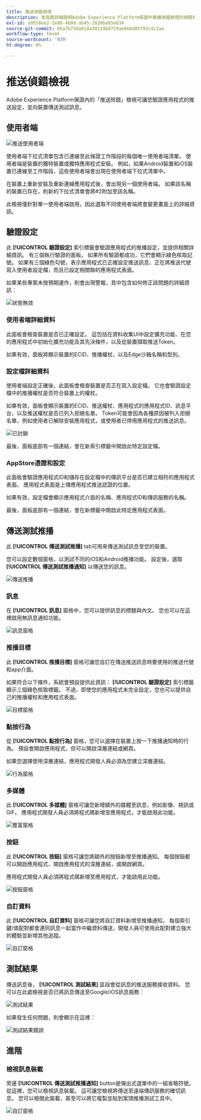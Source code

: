 ```yaml
---
title: 推送偵錯檢視
description: 本指南詳細說明Adobe Experience Platform保證中推播偵錯檢視的相關資訊。
exl-id: a9558ee2-2e80-4b0d-ab45-2020be85e634
source-git-commit: 05a7b73da610a30119b4719ae6b6d85f93cdc2ae
workflow-type: tm+mt
source-wordcount: '939'
ht-degree: 0%

---
```


# 推送偵錯檢視

Adobe Experience Platform保證內的「推送除錯」檢視可讓您驗證應用程式的推送設定，並向裝置傳送測試訊息。

## 使用者端

![推送使用者端](./images/push-debug-view/clients.png)

使用者端下拉式清單包含已連線至此保證工作階段的每個唯一使用者端清單。 使用者端是裝置的獨特裝置或獨特應用程式安裝。 例如，如果Android裝置和iOS裝置已連線至工作階段，這些使用者端會出現在使用者端下拉式清單中。

在裝置上重新安裝及重新連線應用程式後，會出現另一個使用者端。 如果該名稱的裝置已存在，則新的下拉式清單會將#2附加至該名稱。

此檢視僅針對單一使用者端啟用，因此選取不同使用者端將會變更畫面上的詳細資訊。

## 驗證設定

此 **[!UICONTROL 驗證設定]** 索引標籤會驗證應用程式的推播設定，並提供相關詳細資訊。 有三個執行驗證的面板。 如果所有驗證都成功，它們會顯示綠色核取記號。 如果有三個綠色勾號，表示應用程式已正確設定推送訊息、正在將推送代號寫入使用者設定檔，而且已設定相關聯的應用程式表面。

如果某些專案未按預期運作，則會出現警報，其中包含如何修正該問題的詳細資訊：

![狀態無效](./images/push-debug-view/invalid-state.png)

### 使用者端詳細資料

此面板會檢查裝置是否已正確設定。 這包括在資料收集UI中設定擴充功能、在您的應用程式中初始化擴充功能及其先決條件，以及從裝置擷取推送Token。

如果有效，面板將顯示裝置的ECID、推播權杖，以及Edge沙箱名稱和型別。

### 設定檔詳細資料

使用者端設定正確後，此面板會檢查裝置是否正在寫入設定檔。 它也會驗證設定檔中的推播權杖是否符合裝置上的權杖。

如果有效，面板會顯示裝置的ECID、推送權杖、應用程式的應用程式ID、訊息平台，以及推送權杖是否已列入拒絕名單。 Token可能會因為各種原因被列入拒絕名單，例如使用者已解除安裝應用程式，或使用者已停用應用程式的推送訊息。

![已封鎖](./images/push-debug-view/deny-list-blocked.png)

最後，面板底部有一個連結，會在新索引標籤中開啟此特定設定檔。

### AppStore憑證和設定

此面板會驗證應用程式ID和儲存在設定檔中的傳訊平台是否已建立相符的應用程式表面。 應用程式表面是上傳應用程式推送認證的位置。

如果有效，設定檔會顯示應用程式介面的名稱、應用程式ID和傳訊服務的名稱。

最後，面板底部有一個連結，會在新標籤中開啟此特定應用程式表面。

## 傳送測試推播

此 **[!UICONTROL 傳送測試推播]** tab可用來傳送測試訊息至您的裝置。

您可以設定數個窗格，以測試不同的iOS和Android推播功能。 設定後，選取 **[!UICONTROL 傳送測試推播通知]** 以傳送您的訊息。

![傳送推播](./images/push-debug-view/send.png)

### 訊息

在 **[!UICONTROL 訊息]** 窗格中，您可以提供訊息的標題與內文。 您也可以在這裡啟用無訊息通知功能。

![訊息窗格](./images/push-debug-view/message-pane.png)

### 推播目標

此 **[!UICONTROL 推播目標]** 窗格可讓您自訂在傳送推送訊息時要使用的推送代號和app介面。

如果符合以下條件，系統會預設提供此資訊： **[!UICONTROL 驗證設定]** 索引標籤顯示三個綠色核取標籤。 不過，即使您的應用程式未完全設定，您也可以提供自己的推播權杖和應用程式表面。

![目標窗格](./images/push-debug-view/target-pane.png)

### 點按行為

從 **[!UICONTROL 點按行為]** 窗格，您可以選擇在裝置上按一下推播通知時的行為。 預設會開啟應用程式，但可以開啟深層連結或網頁。

如果您選擇使用深層連結，應用程式開發人員必須為您建立深層連結。

![行為窗格](./images/push-debug-view/click-behavior.png)

### 多媒體

此 **[!UICONTROL 多媒體]** 窗格可讓您新增額外的媒體至訊息，例如影像、視訊或GIF。 應用程式開發人員必須將程式碼新增至應用程式，才能啟用此功能。

![豐富窗格](./images/push-debug-view/rich-pane.png)

### 按鈕

此 **[!UICONTROL 按鈕]** 窗格可讓您將額外的按鈕新增至推播通知。 每個按鈕都可以開啟應用程式、開啟應用程式的深層連結，或開啟網頁。

應用程式開發人員必須將程式碼新增至應用程式，才能啟用此功能。

![按鈕窗格](./images/push-debug-view/buttons-pane.png)

### 自訂資料

此 **[!UICONTROL 自訂資料]** 窗格可讓您將自訂資料新增至推播通知。 每個索引鍵/值配對都會連同訊息一起當作中繼資料傳送，開發人員可使用此配對建立強大的體驗並新增其他追蹤。

![自訂窗格](./images/push-debug-view/custom-pane.png)

## 測試結果

傳送訊息後， **[!UICONTROL 測試結果]** 區段會從訊息的推送服務接收資料。 您可以在此處檢視是否已將訊息傳送至Google/iOS訊息服務：

![測試結果](./images/push-debug-view/test-results.png)

如果發生任何問題，則會顯示在這裡：

![測試結果錯誤](./images/push-debug-view/test-error.png)

## 進階

### 檢視訊息裝載

旁邊 **[!UICONTROL 傳送測試推播通知]** button是彈出式選單中的一組省略符號。 從這裡，您可以檢視訊息裝載。 這可讓您檢視將傳送至遠端傳訊服務的確切訊息。 您可以檢閱此裝載，甚至可以將它複製並貼到案頭推播測試工具中。

![自訂窗格](./images/push-debug-view/message-payload.png)
